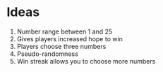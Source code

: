 # Ideas
1. Number range between 1 and 25
  1. Gives players increased hope to win
  2. Players choose three numbers
  3. Pseudo-randomness
2. Win streak allows you to choose more numbers
